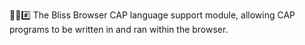🌳️🌐️#️⃣️ The Bliss Browser CAP language support module, allowing CAP programs to be written in and ran within the browser.
